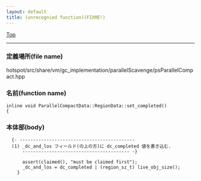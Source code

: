 ```yaml
---
layout: default
title: (unrecognied function)(FIXME!)
---
```

[Top](../index.html)

--- 
### 定義場所(file name)
hotspot/src/share/vm/gc_implementation/parallelScavenge/psParallelCompact.hpp

### 名前(function name)
```
inline void ParallelCompactData::RegionData::set_completed()
{
```

### 本体部(body)
```
  {- -------------------------------------------
  (1) _dc_and_los フィールド(の上の方)に dc_completed 値を書き込む.
      ---------------------------------------- -}

	  assert(claimed(), "must be claimed first");
	  _dc_and_los = dc_completed | (region_sz_t) live_obj_size();
	}
	
```


